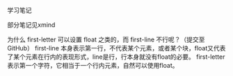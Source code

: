 学习笔记

部分笔记见xmind

为什么 first-letter 可以设置 float 之类的，而 first-line 不行呢？（提交至 GitHub）
first-line 本身表示第一行，不代表某个元素，或者某个块，float又代表了某个元素在行内的表现形式，line是行，行本身就没有float的必要。
first-letter表示第一个字符，它相当于一个行内元素，自然可以使用float。